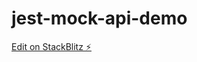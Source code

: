 # jest-mock-api-demo

[Edit on StackBlitz ⚡️](https://stackblitz.com/edit/stackblitz-starters-wua6yd)